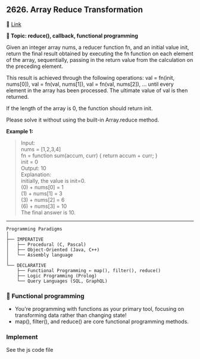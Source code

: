 ## 2626. Array Reduce Transformation

🔗 [Link](https://leetcode.com/problems/array-reduce-transformation/description/)

**📝 Topic: reduce(), callback, functional programming**

Given an integer array nums, a reducer function fn, and an initial value init, return the final result obtained by executing the fn function on each element of the array, sequentially, passing in the return value from the calculation on the preceding element.

This result is achieved through the following operations: val = fn(init, nums[0]), val = fn(val, nums[1]), val = fn(val, nums[2]), ... until every element in the array has been processed. The ultimate value of val is then returned.

If the length of the array is 0, the function should return init.

Please solve it without using the built-in Array.reduce method.

**Example 1:**

> Input:   
nums = [1,2,3,4]  
fn = function sum(accum, curr) { return accum + curr; }  
init = 0  
Output: 10  
Explanation:  
initially, the value is init=0.  
(0) + nums[0] = 1  
(1) + nums[1] = 3  
(3) + nums[2] = 6  
(6) + nums[3] = 10  
The final answer is 10.  
> 

---

```
Programming Paradigms
│
├── IMPERATIVE
│   ├── Procedural (C, Pascal)
│   ├── Object-Oriented (Java, C++)
│   └── Assembly language
│
└── DECLARATIVE
    ├── Functional Programming ← map(), filter(), reduce()
    ├── Logic Programming (Prolog)
    └── Query Languages (SQL, GraphQL)
```

### 💫 Functional programming
- You're programming with functions as your primary tool, focusing on transforming data rather than changing state!
- map(), filter(), and reduce() are core functional programming methods.

### Implement
See the js code file
